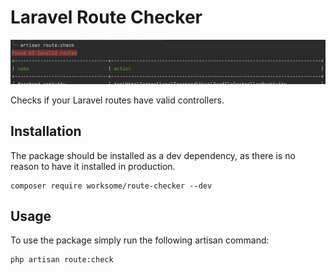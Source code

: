 # Laravel Route Checker

![Example image](docs/screenshot.jpg)

Checks if your Laravel routes have valid controllers.

## Installation

The package should be installed as a dev dependency, as there is no reason to have it installed in production.

```shell
composer require worksome/route-checker --dev
```

## Usage

To use the package simply run the following artisan command:

```shell
php artisan route:check
```
